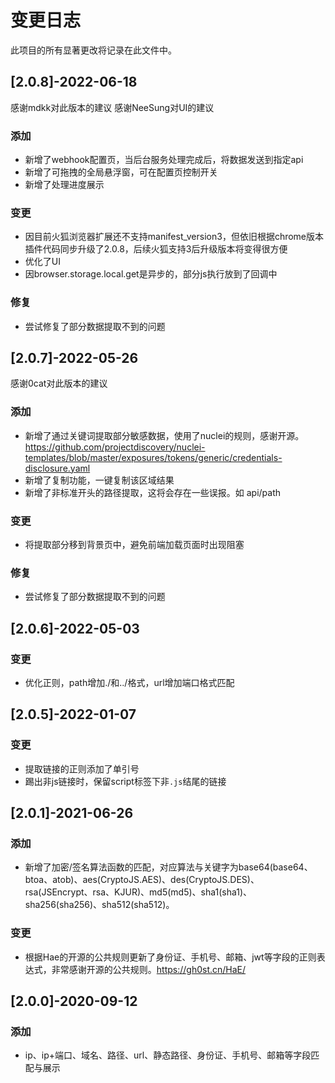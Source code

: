# 变更日志
此项目的所有显著更改将记录在此文件中。

## [2.0.8]-2022-06-18
感谢mdkk对此版本的建议
感谢NeeSung对UI的建议
### 添加
- 新增了webhook配置页，当后台服务处理完成后，将数据发送到指定api
- 新增了可拖拽的全局悬浮窗，可在配置页控制开关
- 新增了处理进度展示
### 变更
- 因目前火狐浏览器扩展还不支持manifest_version3，但依旧根据chrome版本插件代码同步升级了2.0.8，后续火狐支持3后升级版本将变得很方便
- 优化了UI
- 因browser.storage.local.get是异步的，部分js执行放到了回调中
### 修复
- 尝试修复了部分数据提取不到的问题

## [2.0.7]-2022-05-26
感谢0cat对此版本的建议
### 添加
- 新增了通过关键词提取部分敏感数据，使用了nuclei的规则，感谢开源。https://github.com/projectdiscovery/nuclei-templates/blob/master/exposures/tokens/generic/credentials-disclosure.yaml
- 新增了复制功能，一键复制该区域结果
- 新增了非标准开头的路径提取，这将会存在一些误报。如 api/path
### 变更
- 将提取部分移到背景页中，避免前端加载页面时出现阻塞
### 修复
- 尝试修复了部分数据提取不到的问题

## [2.0.6]-2022-05-03
### 变更
- 优化正则，path增加./和../格式，url增加端口格式匹配

## [2.0.5]-2022-01-07
### 变更
- 提取链接的正则添加了单引号
- 踢出非js链接时，保留script标签下非`.js`结尾的链接

## [2.0.1]-2021-06-26
### 添加
- 新增了加密/签名算法函数的匹配，对应算法与关键字为base64(base64、btoa、atob)、aes(CryptoJS.AES)、des(CryptoJS.DES)、rsa(JSEncrypt、rsa、KJUR)、md5(md5)、sha1(sha1)、sha256(sha256)、sha512(sha512)。
### 变更
- 根据Hae的开源的公共规则更新了身份证、手机号、邮箱、jwt等字段的正则表达式，非常感谢开源的公共规则。https://gh0st.cn/HaE/

## [2.0.0]-2020-09-12
### 添加
- ip、ip+端口、域名、路径、url、静态路径、身份证、手机号、邮箱等字段匹配与展示

